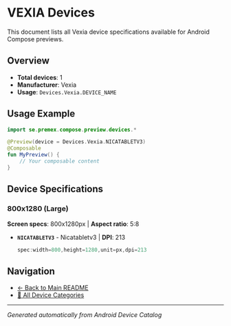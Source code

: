# VEXIA Devices

This document lists all Vexia device specifications available for Android Compose previews.

## Overview

- **Total devices**: 1
- **Manufacturer**: Vexia
- **Usage**: `Devices.Vexia.DEVICE_NAME`

## Usage Example

```kotlin
import se.premex.compose.preview.devices.*

@Preview(device = Devices.Vexia.NICATABLETV3)
@Composable
fun MyPreview() {
    // Your composable content
}
```

## Device Specifications

### 800x1280 (Large)

**Screen specs**: 800x1280px | **Aspect ratio**: 5:8

- **`NICATABLETV3`** - Nicatabletv3 | **DPI**: 213
  ```kotlin
  spec:width=800,height=1280,unit=px,dpi=213
  ```

## Navigation

- [← Back to Main README](../../README.md)
- [📱 All Device Categories](../README.md)

---
*Generated automatically from Android Device Catalog*
